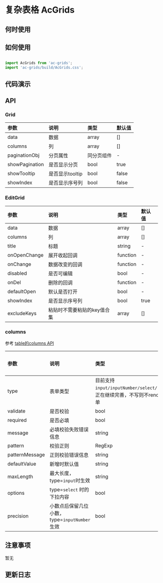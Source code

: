 # 复杂表格 AcGrids


## 何时使用

 
## 如何使用

```js

import AcGrids from 'ac-grids';
import 'ac-grids/build/AcGrids.css';
```

## 代码演示

## API

### Grid

|参数|说明|类型|默认值|
|:---|:-----|:----|:------|
|data|数据|array|[]|
|columns|列|array|[]|
|paginationObj|分页属性|同分页组件|-|
|showPagination|是否显示分页|bool|true|
|showTooltip|是否显示tooltip|bool|false|
|showIndex|是否显示序号列|bool|false|


### EditGrid

|参数|说明|类型|默认值|
|:---|:-----|:----|:------|
|data|数据|array|[]|
|columns|列|array|[]|
|title|标题|string|-|
|onOpenChange|展开收起回调|function|-|
|onChange|数据改变的回调|function|-|
|disabled|是否可编辑|bool|-|
|onDel|删除的回调|function|-|
|defaultOpen|默认是否打开|bool|-|
|showIndex|是否显示序号列|bool|true|
|excludeKeys|粘贴时不需要粘贴的key值合集|array|[]|


### columns

参考 [table的columns API](http://bee.tinper.org/tinper-bee/bee-table#Column)

|参数|说明|类型|默认值|
|:---|:-----|:----|:------|
|type|表单类型|目前支持 `input/inputNumber/select/refer`，正在继续完善，不写则不render成表单|-|
|validate|是否校验|bool|-|
|required|是否必填|bool|-|
|message|必填校验失败错误信息|string|-|
|pattern|校验正则|RegExp|-|
|patternMessage|正则校验错误信息|string|-|
|defaultValue|新增时默认值|string|-|
|maxLength|最大长度，type=`input`时生效|string|-|
|options|type=`select` 时的下拉内容|bool|-|
|precision|小数点后保留几位小数，type=`inputNumber`生效|bool|-|



 ## 注意事项

 暂无

 ## 更新日志
